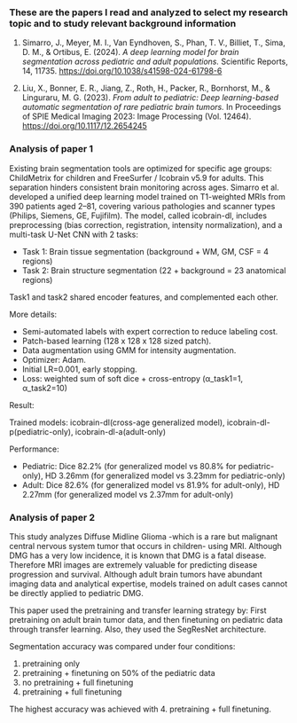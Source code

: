 ### These are the papers I read and analyzed to select my research topic and to study relevant background information

1.  Simarro, J., Meyer, M. I., Van Eyndhoven, S., Phan, T. V., Billiet, T., Sima, D. M., &
    Ortibus, E. (2024).
    _A deep learning model for brain segmentation across pediatric and adult
    populations._
    Scientific Reports, 14, 11735. https://doi.org/10.1038/s41598-024-61798-6

2.  Liu, X., Bonner, E. R., Jiang, Z., Roth, H., Packer, R., Bornhorst, M., & Linguraru, M. G.
    (2023).
    _From adult to pediatric: Deep learning-based automatic segmentation of rare
    pediatric brain tumors._
    In Proceedings of SPIE Medical Imaging 2023: Image Processing (Vol. 12464).
    https://doi.org/10.1117/12.2654245

### Analysis of paper 1

Existing brain segmentation tools are optimized for specific age groups: ChildMetrix for children and FreeSurfer / Icobrain v5.9 for adults. This separation hinders consistent brain monitoring across ages. Simarro et al. developed a unified deep learning model trained on T1-weighted MRIs from 390 patients aged 2–81, covering various pathologies and scanner types (Philips, Siemens, GE, Fujifilm). The model, called icobrain-dl, includes preprocessing (bias correction, registration, intensity normalization), and a multi-task U-Net CNN with 2 tasks:

- Task 1: Brain tissue segmentation (background + WM, GM, CSF = 4 regions)
- Task 2: Brain structure segmentation (22 + background = 23 anatomical regions)

Task1 and task2 shared encoder features, and complemented each other.

More details:

- Semi-automated labels with expert correction to reduce labeling cost.
- Patch-based learning (128 x 128 x 128 sized patch).
- Data augmentation using GMM for intensity augmentation.
- Optimizer: Adam.
- Initial LR=0.001, early stopping.
- Loss: weighted sum of soft dice + cross-entropy (α_task1=1, α_task2=10)

Result:

Trained models: icobrain-dl(cross-age generalized model), icobrain-dl-p(pediatric-only), icobrain-dl-a(adult-only)

Performance:

- Pediatric: Dice 82.2% (for generalized model vs 80.8% for pediatric-only),
  HD 3.26mm (for generalized model vs 3.23mm for pediatric-only)
- Adult: Dice 82.6% (for generalized model vs 81.9% for adult-only),
  HD 2.27mm (for generalized model vs 2.37mm for adult-only)

### Analysis of paper 2

This study analyzes Diffuse Midline Glioma -which is a rare but malignant central nervous system tumor that occurs in children- using MRI. Although DMG has a very low incidence, it is known that DMG is a fatal disease. Therefore MRI images are extremely valuable for predicting disease progression and survival. Although adult brain tumors have abundant imaging data and analytical expertise, models trained on adult cases cannot be directly applied to pediatric DMG.

This paper used the pretraining and transfer learning strategy by: First pretraining on adult brain tumor data, and then finetuning on pediatric data through transfer learning. Also, they used the SegResNet architecture.

Segmentation accuracy was compared under four conditions:

1. pretraining only
2. pretraining + finetuning on 50% of the pediatric data
3. no pretraining + full finetuning
4. pretraining + full finetuning

The highest accuracy was achieved with 4. pretraining + full finetuning.
